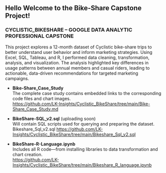 ## Hello Welcome to the Bike-Share Capstone Project!

### CYCLISTIC_BIKESHARE – GOOGLE DATA ANALYTIC PROFESSIONAL CAPSTONE <br>
This project explores a 12-month dataset of Cyclistic bike-share trips to better understand user behavior and inform marketing strategies. Using Excel, SQL, Tableau, and R, I performed data cleaning, transformation, analysis, and visualization. The analysis highlighted key differences in usage patterns between annual members and casual riders, leading to actionable, data-driven recommendations for targeted marketing campaigns.
- **Bike-Share_Case_Study** <br>
The complete case study contains embedded links to the corresponding code files and chart images.<br>
https://github.com/LK-Insights/Cyclistic_BikeShare/tree/main/Bike-Share_Case_Study.md

- **BikeShare-SQL_v2.sql** (uploading soon) <br>
Will contain SQL scripts used for querying and preparing the dataset. Bikeshare_Sql_v2.sql
https://github.com/LK-Insights/Cyclistic_BikeShare/tree/main/Bikeshare_Sql_v2.sql

- **BikeShare-R-Language.ipynb** <br>
Includes all R code—from installing libraries to data transformation and chart creation.<br>
https://github.com/LK-Insights/Cyclistic_BikeShare/tree/main/Bikeshare_R_language.ipynb

